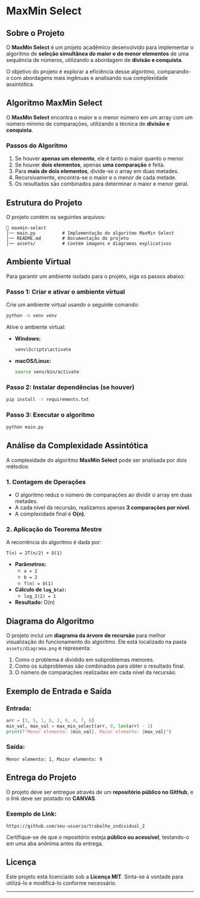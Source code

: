 # MaxMin Select

## Sobre o Projeto
O **MaxMin Select** é um projeto acadêmico desenvolvido para implementar o algoritmo de **seleção simultânea do maior e do menor elementos** de uma sequência de números, utilizando a abordagem de **divisão e conquista**.

O objetivo do projeto é explorar a eficiência desse algoritmo, comparando-o com abordagens mais ingênuas e analisando sua complexidade assintótica.

## Algoritmo MaxMin Select
O **MaxMin Select** encontra o maior e o menor número em um array com um número mínimo de comparações, utilizando a técnica de **divisão e conquista**.

### **Passos do Algoritmo**
1. Se houver **apenas um elemento**, ele é tanto o maior quanto o menor.
2. Se houver **dois elementos**, apenas **uma comparação** é feita.
3. Para **mais de dois elementos**, divide-se o array em duas metades.
4. Recursivamente, encontra-se o maior e o menor de cada metade.
5. Os resultados são combinados para determinar o maior e menor geral.

## Estrutura do Projeto
O projeto contém os seguintes arquivos:

```
📂 maxmin-select
│── main.py          # Implementação do algoritmo MaxMin Select
│── README.md        # Documentação do projeto
│── assets/          # Contém imagens e diagramas explicativos
```

## Ambiente Virtual
Para garantir um ambiente isolado para o projeto, siga os passos abaixo:

### **Passo 1: Criar e ativar o ambiente virtual**

Crie um ambiente virtual usando o seguinte comando:
```bash
python -m venv venv
```

Ative o ambiente virtual:

- **Windows:**
  ```bash
  venv\Scripts\activate
  ```

- **macOS/Linux:**
  ```bash
  source venv/bin/activate
  ```

### **Passo 2: Instalar dependências (se houver)**
```bash
pip install -r requirements.txt
```

### **Passo 3: Executar o algoritmo**
```bash
python main.py
```

## Análise da Complexidade Assintótica
A complexidade do algoritmo **MaxMin Select** pode ser analisada por dois métodos:

### **1. Contagem de Operações**
- O algoritmo reduz o número de comparações ao dividir o array em duas metades.
- A cada nível da recursão, realizamos apenas **3 comparações por nível**.
- A complexidade final é **O(n)**.

### **2. Aplicação do Teorema Mestre**
A recorrência do algoritmo é dada por:
```
T(n) = 2T(n/2) + O(1)
```
- **Parâmetros:**
  - `a = 2`
  - `b = 2`
  - `f(n) = O(1)`
- **Cálculo de `log_b(a)`:**
  - `log_2(2) = 1`
- **Resultado:** O(n)

## Diagrama do Algoritmo
O projeto inclui um **diagrama da árvore de recursão** para melhor visualização do funcionamento do algoritmo. Ele está localizado na pasta `assets/diagrama.png` e representa:

1. Como o problema é dividido em subproblemas menores.
2. Como os subproblemas são combinados para obter o resultado final.
3. O número de comparações realizadas em cada nível da recursão.

## Exemplo de Entrada e Saída
### **Entrada:**
```python
arr = [3, 5, 1, 8, 2, 9, 4, 7, 6]
min_val, max_val = max_min_select(arr, 0, len(arr) - 1)
print(f"Menor elemento: {min_val}, Maior elemento: {max_val}")
```

### **Saída:**
```
Menor elemento: 1, Maior elemento: 9
```

## Entrega do Projeto
O projeto deve ser entregue através de um **repositório público no GitHub**, e o link deve ser postado no **CANVAS**.

### **Exemplo de Link:**
```
https://github.com/seu-usuario/trabalho_individual_2
```
Certifique-se de que o repositório esteja **público ou acessível**, testando-o em uma aba anônima antes da entrega.

## Licença
Este projeto está licenciado sob a **Licença MIT**. Sinta-se à vontade para utilizá-lo e modificá-lo conforme necessário.

---
